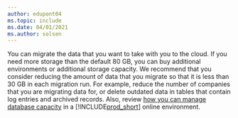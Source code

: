```yaml
---
author: edupont04
ms.topic: include
ms.date: 04/01/2021
ms.author: solsen
---
```

You can migrate the data that you want to take with you to the cloud. If you need more storage than the default 80 GB, you can buy additional environments or additional storage capacity. We recommend that you consider reducing the amount of data that you migrate so that it is less than 30 GB in each migration run. For example, reduce the number of companies that you are migrating data for, or delete outdated data in tables that contain log entries and archived records. Also, review [how you can manage database capacity](../../administration/tenant-admin-center-capacity.md) in a [!INCLUDE[prod_short](prod_short.md)] online environment.  

